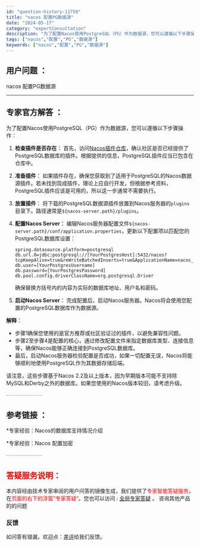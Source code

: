 ```yaml
---
id: "question-history-11756"
title: "nacos 配置PG数据源"
date: "2024-05-17"
category: "expertConsultation"
description: "为了配置Nacos使用PostgreSQL（PG）作为数据源，您可以遵循以下步骤操作：1. **检查插件是否存在**：   首先，访问[Nacos插件仓库](https://github.com/nacos-group/nacos-plugin)，确认社区是否已经提供了PostgreSQL数据库的插"
tags: ["nacos","配置","PG","数据源"]
keywords: ["nacos","配置","PG","数据源"]
---
```


## 用户问题 ： 
 nacos 配置PG数据源  

---------------
## 专家官方解答 ：

为了配置Nacos使用PostgreSQL（PG）作为数据源，您可以遵循以下步骤操作：

1. **检查插件是否存在**：
   首先，访问[Nacos插件仓库](https://github.com/nacos-group/nacos-plugin)，确认社区是否已经提供了PostgreSQL数据库的插件。根据提供的信息，PostgreSQL插件应当已包含在仓库中。

2. **准备插件**：
   如果插件存在，确保您获取到了适用于PostgreSQL的Nacos数据源插件。若未找到现成插件，理论上应自行开发，但根据参考资料，PostgreSQL插件应该是可用的，所以这一步通常不需要执行。

3. **放置插件**：
   将下载的PostgreSQL数据源插件放置到Nacos服务器的`plugins`目录下。路径通常是`${nacos-server.path}/plugins`。

4. **配置Nacos Server**：
   编辑Nacos服务器配置文件`${nacos-server.path}/conf/application.properties`，更新以下配置项以匹配您的PostgreSQL数据库设置：
   ```
   spring.datasource.platform=postgresql
   db.url.0=jdbc:postgresql://[YourPostgresHost]:5432/nacos?tcpKeepAlive=true&reWriteBatchedInserts=true&ApplicationName=nacos_java
   db.user=[YourPostgresUsername]
   db.password=[YourPostgresPassword]
   db.pool.config.driverClassName=org.postgresql.Driver
   ```
   确保替换方括号内的内容为实际的数据库地址、用户名和密码。

5. **启动Nacos Server**：
   完成配置后，启动Nacos服务器。Nacos将会使用您配置的PostgreSQL数据库作为数据源。

**解释**：
- 步骤1确保您使用的是官方推荐或社区验证过的插件，以避免兼容性问题。
- 步骤2至步骤4是配置的核心，通过修改配置文件来指定数据库类型、连接信息等，确保Nacos能够正确连接到PostgreSQL数据库。
- 最后，启动Nacos服务器检验配置是否成功，如果一切配置无误，Nacos将能够顺利地使用PostgreSQL作为其数据存储后端。

请注意，这些步骤基于Nacos 2.2及以上版本，因为早期版本可能不支持除MySQL和Derby之外的数据库。如果您使用的Nacos版本较旧，请考虑升级。


<font color="#949494">---------------</font> 


## 参考链接 ：

*专家经验：Nacos的数据库支持情况介绍 
 
 *专家经验：Nacos 配置加密 


 <font color="#949494">---------------</font> 
 


## <font color="#FF0000">答疑服务说明：</font> 

本内容经由技术专家审阅的用户问答的镜像生成，我们提供了<font color="#FF0000">专家智能答疑服务</font>，在<font color="#FF0000">页面的右下的浮窗”专家答疑“</font>。您也可以访问 : [全局专家答疑](https://answer.opensource.alibaba.com/docs/intro) 。 咨询其他产品的的问题

### 反馈
如问答有错漏，欢迎点：[差评](https://ai.nacos.io/user/feedbackByEnhancerGradePOJOID?enhancerGradePOJOId=13783)给我们反馈。
